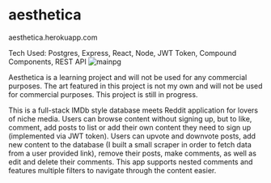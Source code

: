 # aesthetica

aesthetica.herokuapp.com

Tech Used: Postgres, Express, React, Node, JWT Token, Compound Components, REST API
![mainpg](https://user-images.githubusercontent.com/72999528/162895713-9f136e29-7d3f-4463-81cb-df947800e943.JPG)

Aesthetica is a learning project and will not be used for any commercial purposes. The art featured in this project is not my own and will not be used for commercial purposes.
This project is still in progress.


This is a full-stack IMDb style database meets Reddit application for lovers of niche media.
Users can browse content without signing up, but to like, comment, add posts to list or add
their own content they need to sign up (implemented via JWT token). Users can upvote and
downvote posts, add new content to the database (I built a small scraper in order to fetch
data from a user provided link), remove their posts, make comments, as well as edit and delete
their comments. This app supports nested comments and features multiple filters to navigate
through the content easier.



